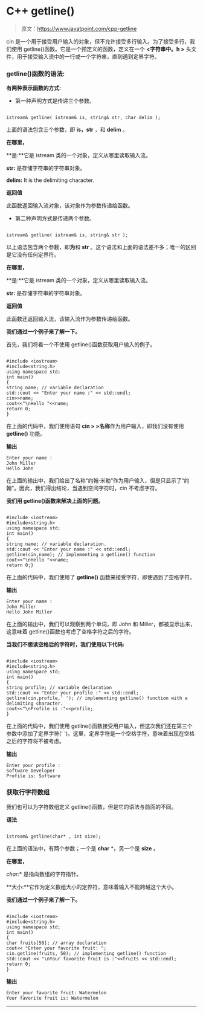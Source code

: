 # C++ getline()

> 原文：<https://www.javatpoint.com/cpp-getline>

cin 是一个用于接受用户输入的对象，但不允许接受多行输入。为了接受多行，我们使用 getline()函数。它是一个预定义的函数，定义在一个 **<字符串中。h >** 头文件，用于接受输入流中的一行或一个字符串，直到遇到定界字符。

### getline()函数的语法:

**有两种表示函数的方式:**

*   第一种声明方式是传递三个参数。

```

istream& getline( istream& is, string& str, char delim );

```

上面的语法包含三个参数，即 **is，str** ，和 **delim** 。

**在哪里，**

**是:**它是 istream 类的一个对象，定义从哪里读取输入流。

**str:** 是存储字符串的字符串对象。

**delim:** It is the delimiting character.

**返回值**

此函数返回输入流对象，该对象作为参数传递给函数。

*   第二种声明方式是传递两个参数。

```

istream& getline( istream& is, string& str );

```

以上语法包含两个参数，即**为**和 **str** 。这个语法和上面的语法差不多；唯一的区别是它没有任何定界符。

**在哪里，**

**是:**它是 istream 类的一个对象，定义从哪里读取输入流。

**str:** 是存储字符串的字符串对象。

**返回值**

此函数还返回输入流，该输入流作为参数传递给函数。

**我们通过一个例子来了解一下。**

首先，我们将看一个不使用 getline()函数获取用户输入的例子。

```

#include <iostream>
#include<string.h>
using namespace std;
int main()
{
string name; // variable declaration
std::cout << "Enter your name :" << std::endl;
cin>>name;
cout<<"\nHello "<<name;
return 0;
}

```

在上面的代码中，我们使用语句 **cin > >名称**作为用户输入，即我们没有使用 **getline()** 功能。

**输出**

```
Enter your name : 
John Miller 
Hello John

```

在上面的输出中，我们给出了名称“约翰·米勒”作为用户输入，但是只显示了“约翰”。因此，我们得出结论，当遇到空间字符时，cin 不考虑字符。

**我们用 getline()函数来解决上面的问题。**

```

#include <iostream>
#include<string.h>
using namespace std;
int main()
{
string name; // variable declaration.
std::cout << "Enter your name :" << std::endl;
getline(cin,name); // implementing a getline() function
cout<<"\nHello "<<name;
return 0;}

```

在上面的代码中，我们使用了 **getline()** 函数来接受字符，即使遇到了空格字符。

**输出**

```
Enter your name : 
John Miller 
Hello John Miller

```

在上面的输出中，我们可以观察到两个单词，即 John 和 Miller，都被显示出来，这意味着 getline()函数也考虑了空格字符之后的字符。

**当我们不想读空格后的字符时，我们使用以下代码:**

```

#include <iostream>
#include<string.h>
using namespace std;
int main()
{
string profile; // variable declaration
std::cout << "Enter your profile :" << std::endl;
getline(cin,profile,' '); // implementing getline() function with a delimiting character.
cout<<"\nProfile is :"<<profile;
}

```

在上面的代码中，我们使用 getline()函数接受用户输入，但这次我们还在第三个参数中添加了定界字符(' ')。这里，定界字符是一个空格字符，意味着出现在空格之后的字符将不被考虑。

**输出**

```
Enter your profile : 
Software Developer 
Profile is: Software 

```

### 获取行字符数组

我们也可以为字符数组定义 getline()函数，但是它的语法与前面的不同。

**语法**

```

istream& getline(char* , int size);

```

在上面的语法中，有两个参数；一个是 **char** *，另一个是 **size** 。

**在哪里，**

**char*:** 是指向数组的字符指针。

**大小:**它作为定义数组大小的定界符，意味着输入不能跨越这个大小。

**我们通过一个例子来了解一下。**

```

#include <iostream>
#include<string.h>
using namespace std;
int main()
{
char fruits[50]; // array declaration
cout<< "Enter your favorite fruit: ";
cin.getline(fruits, 50); // implementing getline() function
std::cout << "\nYour favorite fruit is :"<<fruits << std::endl;
return 0;
}

```

**输出**

```
Enter your favorite fruit: Watermelon 
Your favorite fruit is: Watermelon 

```

* * *